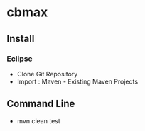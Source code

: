 cbmax
=====

## Install

### Eclipse

* Clone Git Repository
* Import : Maven - Existing Maven Projects

## Command Line

* mvn clean test
